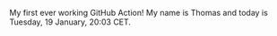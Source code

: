 My first ever working GitHub Action!
My name is Thomas and today is Tuesday, 19 January, 20:03 CET. 
